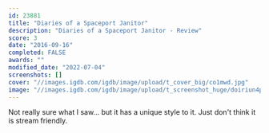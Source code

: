 ```yaml
---
id: 23881
title: "Diaries of a Spaceport Janitor"
description: "Diaries of a Spaceport Janitor - Review"
score: 3
date: "2016-09-16"
completed: FALSE
awards: ""
modified_date: "2022-07-04"
screenshots: []
cover: "//images.igdb.com/igdb/image/upload/t_cover_big/co1mwd.jpg"
image: "//images.igdb.com/igdb/image/upload/t_screenshot_huge/doiriun4pwduddnzaicn.jpg"
---
```

Not really sure what I saw... but it has a unique style to it. Just don't think it is stream friendly.